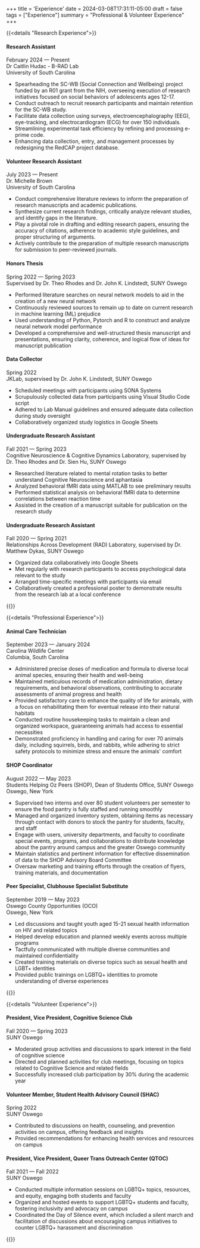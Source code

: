 +++
title = 'Experience'
date = 2024-03-08T17:31:11-05:00
draft = false
tags = ["Experience"]
summary = "Professional & Volunteer Experience"
+++

{{<details "Research Experience">}}

#### Research Assistant

February 2024 — Present </br>
Dr Caitlin Hudac - B-RAD Lab </br>
University of South Carolina</br>
- Spearheading the SC-WB (Social Connection and Wellbeing) project funded by an R01 grant from the NIH, overseeing execution of research initiatives focused on social behaviors of adolescents ages 12-17.
- Conduct outreach to recruit research participants and maintain retention for the SC-WB study.
- Facilitate data collection using surveys, electroencephalography (EEG), eye-tracking, and electrocardiogram (ECG) for over 150 individuals.
- Streamlining experimental task efficiency by refining and processing e-prime code.
- Enhancing data collection, entry, and management processes by redesigning the RedCAP project database.

#### Volunteer Research Assistant

July 2023 — Present</br>
Dr. Michelle Brown </br>
University of South Carolina </br>
- Conduct comprehensive literature reviews to inform the preparation of research manuscripts and academic publications. 
- Synthesize current research findings, critically analyze relevant studies, and identify gaps in the literature.
- Play a pivotal role in drafting and editing research papers, ensuring the accuracy of citations, adherence to academic style guidelines, and proper structuring of arguments. 
- Actively contribute to the preparation of multiple research manuscripts for submission to peer-reviewed journals.

#### Honors Thesis

Spring 2022 — Spring 2023</br>
Supervised by Dr. Theo Rhodes and Dr. John K. Lindstedt, SUNY Oswego</br>
- Performed literature searches on neural network models to aid in the creation of a new neural network
- Continuously reviewed sources to remain up to date on current research in machine learning (ML) prejudice
- Used understanding of Python, Pytorch and R to construct and analyze neural network model performance
- Developed a comprehensive and well-structured thesis manuscript and presentations, ensuring clarity, coherence, and logical flow of ideas for manuscript publication

#### Data Collector

Spring 2022 </br>
JKLab, supervised by Dr. John K. Lindstedt, SUNY Oswego</br>
- Scheduled meetings with participants using SONA Systems
- Scrupulously collected data from participants using Visual Studio Code script
- Adhered to Lab Manual guidelines and ensured adequate data collection during study oversight
- Collaboratively organized study logistics in Google Sheets

#### Undergraduate Research Assistant

Fall 2021 — Spring 2023</br>
Cognitive Neuroscience & Cognitive Dynamics Laboratory, supervised by Dr. Theo Rhodes and Dr. Sien Hu, SUNY Oswego</br>
- Researched literature related to mental rotation tasks to better understand Cognitive Neuroscience and aphantasia
- Analyzed behavioral fMRI data using MATLAB to see preliminary results
- Performed statistical analysis on behavioral fMRI data to determine correlations between reaction time
- Assisted in the creation of a manuscript suitable for publication on the research study

#### Undergraduate Research Assistant

Fall 2020 — Spring 2021</br>
Relationships Across Development (RAD) Laboratory, supervised by Dr. Matthew Dykas, SUNY Oswego</br>
- Organized data collaboratively into Google Sheets 
- Met regularly with research participants to access psychological data relevant to the study
- Arranged time-specific meetings with participants via email
- Collaboratively created a professional poster to demonstrate results from the research lab at a local conference

{{</details>}}

{{<details "Professional Experience">}}
#### Animal Care Technician

September 2023 — January 2024 </br>
Carolina Wildlife Center</br>Columbia, South Carolina</br>
- Administered precise doses of medication and formula to diverse local animal species, ensuring their health and well-being
- Maintained meticulous records of medication administration, dietary requirements, and behavioral observations, contributing to accurate assessments of animal progress and health
- Provided satisfactory care to enhance the quality of life for animals, with a focus on rehabilitating them for eventual release into their natural habitats
- Conducted routine housekeeping tasks to maintain a clean and organized workspace, guaranteeing animals had access to essential necessities
- Demonstrated proficiency in handling and caring for over 70 animals daily, including squirrels, birds, and rabbits, while adhering to strict safety protocols to minimize stress and ensure the animals' comfort

#### SHOP Coordinator

August 2022 — May 2023</br>
Students Helping Oz Peers (SHOP), Dean of Students Office, SUNY Oswego</br>Oswego, New York</br>
- Supervised two interns and over 80 student volunteers per semester to ensure the food pantry is fully staffed and running smoothly
- Managed and organized inventory system, obtaining items as necessary through contact with donors to stock the pantry for students, faculty, and staff
- Engage with users, university departments, and faculty to coordinate special events, programs, and collaborations to distribute knowledge about the pantry around campus and the greater Oswego community
- Maintain statistics and pertinent information for effective dissemination of data to the SHOP Advisory Board Committee
- Oversaw marketing and training efforts through the creation of flyers, training materials, and documentation

#### Peer Specialist, Clubhouse Specialist Substitute

September 2019 — May 2023</br>
Oswego County Opportunities (OCO)</br> Oswego, New York</br>
- Led discussions and taught youth aged 15-21 sexual health information on HIV and related topics
- Helped develop education and planned weekly events across multiple programs
- Tactfully communicated with multiple diverse communities and maintained confidentiality
- Created training materials on diverse topics such as sexual health and LGBT+ identities
- Provided public trainings on LGBTQ+ identities to promote understanding of diverse experiences

{{</details>}}

{{<details "Volunteer Experience">}}

#### President, Vice President, Cognitive Science Club
Fall 2020 — Spring 2023 </br>
SUNY Oswego</br>
- Moderated group activities and discussions to spark interest in the field of cognitive science
- Directed and planned activities for club meetings, focusing on topics related to Cognitive Science and related fields
- Successfully increased club participation by 30% during the academic year
#### Volunteer Member, Student Health Advisory Council (SHAC)
Spring 2022</br>
SUNY Oswego</br>
- Contributed to discussions on health, counseling, and prevention activities on campus, offering feedback and insights
- Provided recommendations for enhancing health services and resources on campus
#### President, Vice President, Queer Trans Outreach Center (QTOC)
Fall 2021 — Fall 2022</br>
SUNY Oswego</br>
- Conducted multiple information sessions on LGBTQ+ topics, resources, and equity, engaging both students and faculty
- Organized and hosted events to support LGBTQ+ students and faculty, fostering inclusivity and advocacy on campus
- Coordinated the Day of Silence event, which included a silent march and facilitation of discussions about encouraging campus initiatives to counter LGBTQ+ harassment and discrimination

{{</details>}}